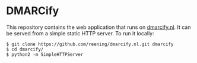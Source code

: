 # DMARCify

This repository contains the web application that runs on [dmarcify.nl](https://dmarcify.nl/).
It can be served from a simple static HTTP server. To run it locally:

    $ git clone https://github.com/reening/dmarcify.nl.git dmarcify
    $ cd dmarcify/
    $ python2 -m SimpleHTTPServer
